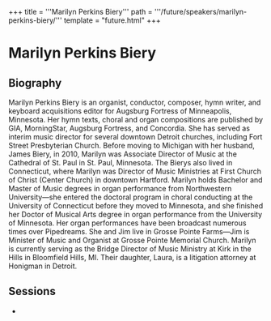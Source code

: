 +++
title = '''Marilyn Perkins Biery'''
path = '''/future/speakers/marilyn-perkins-biery/'''
template = "future.html"
+++

<h1>Marilyn Perkins Biery</h1>
<h2>Biography</h2>
<p>Marilyn Perkins Biery is an organist, conductor, composer, hymn writer, and keyboard acquisitions editor for Augsburg Fortress of Minneapolis, Minnesota.  Her hymn texts, choral and organ compositions are published by GIA, MorningStar, Augsburg Fortress, and Concordia. She has served as interim music director for several downtown Detroit churches, including Fort Street Presbyterian Church. Before moving to Michigan with her husband, James Biery, in 2010, Marilyn was Associate Director of Music at the Cathedral of St. Paul in St. Paul, Minnesota. The Bierys also lived in Connecticut, where Marilyn was Director of Music Ministries at First Church of Christ (Center Church) in downtown Hartford. Marilyn holds Bachelor and Master of Music degrees in organ performance from Northwestern University—she entered the doctoral program in choral conducting at the University of Connecticut before they moved to Minnesota, and she finished her Doctor of Musical Arts degree in organ performance from the University of Minnesota. Her organ performances have been broadcast numerous times over Pipedreams. She and Jim live in Grosse Pointe Farms—Jim is Minister of Music and Organist at Grosse Pointe Memorial Church. Marilyn is currently serving as the Bridge Director of Music Ministry at Kirk in the Hills in Bloomfield Hills, MI. Their daughter, Laura, is a litigation attorney at Honigman in Detroit.</p>
<h2>Sessions</h2>
<ul><li><bound method Session.link of Session(data=SessionData(session_description="Ten new chorale-based transcriptions in the style of Bach's Schübler chorales \r\n\r\nWhat if Bach had looked deeper into his cantata movements and prepared a second volume of his Schübler Chorales for organ? Bach's original volume was published toward the end of his life (1747-1748), so perhaps he would have considered it if he had lived longer. Marilyn Biery looked through more than 200 of Bach's cantatas, scanning for movements with a cantus firmus. She transcribed ten chorale-based Bach cantata movements in the same style as the Schübler Chorales, all but one in trio form, and with a similar symmetrical structure to Bach's original collection. James Biery provided registration suggestions using specification of the Klais organ in Grosse Pointe Farms, MI as a starting point. Jim also recorded many of the movements, available to hear in this workshop and on the Augsburg website. Useful in worship or recital, each piece in the Augsburg book is accompanied by an explanation of its context in the original cantata and the chorale tune upon which it is based. They also make excellent pieces for organ instruction, especially for students who are not yet ready to learn an entire Bach trio sonata or for organists who love playing the trios but want something shorter for worship services. Several of the tunes in this volume are tunes in current use, including Jesu, meine Freude, Lobe den Herren, Valet will ich dir geben and Christ lag in Todesbanden.", session_end_date_time=datetime.datetime(2024, 6, 30, 13, 0), session_name='"New" Organ Chorales in the Schübler Tradition', session_start_date_time=datetime.datetime(2024, 6, 30, 12, 0), session_stub='261B39D1-A6D4-479C-A08F-6FE6757D44E4', speaker_category=['Organist'], speakers=['C839CBE1-3242-4730-BE5B-18BE78FE2B50'], timezone_name='Pacific Time', updated_date=datetime.date(2023, 9, 4)), updated=False, deleted=False)></li>

